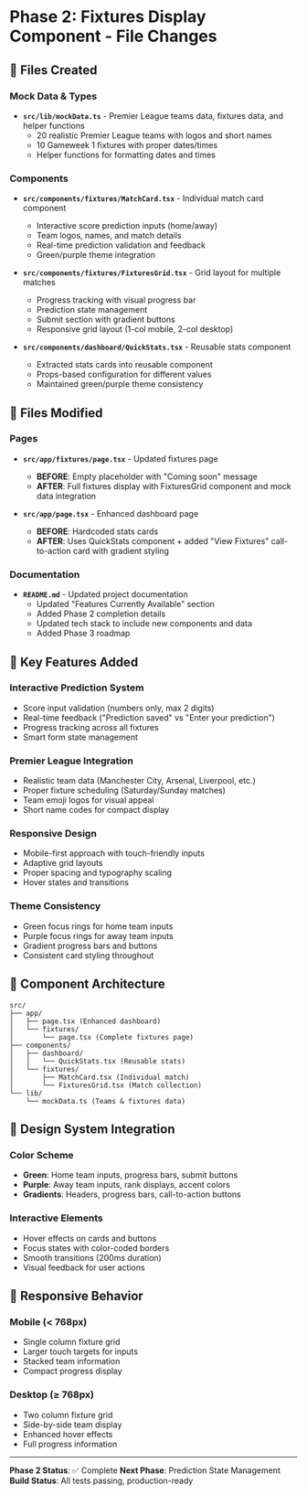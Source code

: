 # Phase 2: Fixtures Display Component - File Changes

## 📁 Files Created

### Mock Data & Types
- **`src/lib/mockData.ts`** - Premier League teams data, fixtures data, and helper functions
  - 20 realistic Premier League teams with logos and short names
  - 10 Gameweek 1 fixtures with proper dates/times
  - Helper functions for formatting dates and times

### Components
- **`src/components/fixtures/MatchCard.tsx`** - Individual match card component
  - Interactive score prediction inputs (home/away)
  - Team logos, names, and match details
  - Real-time prediction validation and feedback
  - Green/purple theme integration

- **`src/components/fixtures/FixturesGrid.tsx`** - Grid layout for multiple matches
  - Progress tracking with visual progress bar
  - Prediction state management
  - Submit section with gradient buttons
  - Responsive grid layout (1-col mobile, 2-col desktop)

- **`src/components/dashboard/QuickStats.tsx`** - Reusable stats component
  - Extracted stats cards into reusable component
  - Props-based configuration for different values
  - Maintained green/purple theme consistency

## 📝 Files Modified

### Pages
- **`src/app/fixtures/page.tsx`** - Updated fixtures page
  - **BEFORE**: Empty placeholder with "Coming soon" message
  - **AFTER**: Full fixtures display with FixturesGrid component and mock data integration

- **`src/app/page.tsx`** - Enhanced dashboard page
  - **BEFORE**: Hardcoded stats cards
  - **AFTER**: Uses QuickStats component + added "View Fixtures" call-to-action card with gradient styling

### Documentation
- **`README.md`** - Updated project documentation
  - Updated "Features Currently Available" section
  - Added Phase 2 completion details
  - Updated tech stack to include new components and data
  - Added Phase 3 roadmap

## 🎯 Key Features Added

### Interactive Prediction System
- Score input validation (numbers only, max 2 digits)
- Real-time feedback ("Prediction saved" vs "Enter your prediction")
- Progress tracking across all fixtures
- Smart form state management

### Premier League Integration
- Realistic team data (Manchester City, Arsenal, Liverpool, etc.)
- Proper fixture scheduling (Saturday/Sunday matches)
- Team emoji logos for visual appeal
- Short name codes for compact display

### Responsive Design
- Mobile-first approach with touch-friendly inputs
- Adaptive grid layouts
- Proper spacing and typography scaling
- Hover states and transitions

### Theme Consistency
- Green focus rings for home team inputs
- Purple focus rings for away team inputs
- Gradient progress bars and buttons
- Consistent card styling throughout

## 🔄 Component Architecture

```
src/
├── app/
│   ├── page.tsx (Enhanced dashboard)
│   └── fixtures/
│       └── page.tsx (Complete fixtures page)
├── components/
│   ├── dashboard/
│   │   └── QuickStats.tsx (Reusable stats)
│   └── fixtures/
│       ├── MatchCard.tsx (Individual match)
│       └── FixturesGrid.tsx (Match collection)
└── lib/
    └── mockData.ts (Teams & fixtures data)
```

## 🎨 Design System Integration

### Color Scheme
- **Green**: Home team inputs, progress bars, submit buttons
- **Purple**: Away team inputs, rank displays, accent colors
- **Gradients**: Headers, progress bars, call-to-action buttons

### Interactive Elements
- Hover effects on cards and buttons
- Focus states with color-coded borders
- Smooth transitions (200ms duration)
- Visual feedback for user actions

## 📱 Responsive Behavior

### Mobile (< 768px)
- Single column fixture grid
- Larger touch targets for inputs
- Stacked team information
- Compact progress display

### Desktop (≥ 768px)
- Two column fixture grid
- Side-by-side team display
- Enhanced hover effects
- Full progress information

---

**Phase 2 Status**: ✅ Complete
**Next Phase**: Prediction State Management
**Build Status**: All tests passing, production-ready